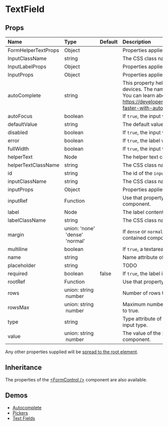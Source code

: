<!--- This documentation is automatically generated, do not try to edit it. -->

# TextField



## Props
| Name | Type | Default | Description |
|:-----|:-----|:--------|:------------|
| FormHelperTextProps | Object |  | Properties applied to the `FormHelperText` element. |
| InputClassName | string |  | The CSS class name of the `Input` element. |
| InputLabelProps | Object |  | Properties applied to the `InputLabel` element. |
| InputProps | Object |  | Properties applied to the `Input` element. |
| autoComplete | string |  | This property helps users to fill forms faster, especially on mobile devices. The name can be confusion, it's more like an autofill. You can learn about it with that article https://developers.google.com/web/updates/2015/06/checkout-faster-with-autofill |
| autoFocus | boolean |  | If `true`, the input will be focused during the first mount. |
| defaultValue | string |  | The default value of the `Input` element. |
| disabled | boolean |  | If `true`, the input will be disabled. |
| error | boolean |  | If `true`, the label will be displayed in an error state. |
| fullWidth | boolean |  | If `true`, the input will take up the full width of its container. |
| helperText | Node |  | The helper text content. |
| helperTextClassName | string |  | The CSS class name of the helper text element. |
| id | string |  | The id of the `input` element. |
| inputClassName | string |  | The CSS class name of the `input` element. |
| inputProps | Object |  | Properties applied to the `input` element. |
| inputRef | Function |  | Use that property to pass a ref callback to the native input component. |
| label | Node |  | The label content. |
| labelClassName | string |  | The CSS class name of the label element. |
| margin | union:&nbsp;'none'<br>&nbsp;'dense'<br>&nbsp;'normal'<br> |  | If `dense` or `normal`, will adjust vertical spacing of this and contained components. |
| multiline | boolean |  | If `true`, a textarea element will be rendered instead of an input. |
| name | string |  | Name attribute of the `input` element. |
| placeholder | string |  | TODO |
| required | boolean | false | If `true`, the label is displayed as required. |
| rootRef | Function |  | Use that property to pass a ref callback to the root component. |
| rows | union:&nbsp;string<br>&nbsp;number<br> |  | Number of rows to display when multiline option is set to true. |
| rowsMax | union:&nbsp;string<br>&nbsp;number<br> |  | Maximum number of rows to display when multiline option is set to true. |
| type | string |  | Type attribute of the `Input` element. It should be a valid HTML5 input type. |
| value | union:&nbsp;string<br>&nbsp;number<br> |  | The value of the `Input` element, required for a controlled component. |

Any other properties supplied will be [spread to the root element](/customization/api#spread).


## Inheritance

The properties of the [&lt;FormControl /&gt;](/api/form-control) component are also available.

## Demos

- [Autocomplete](/demos/autocomplete)
- [Pickers](/demos/pickers)
- [Text Fields](/demos/text-fields)

